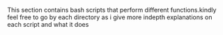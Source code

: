 This section contains bash scripts that perform different functions.kindly feel free to go by each directory as i give more indepth explanations on each script and what it does
